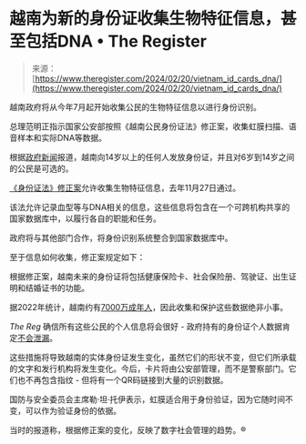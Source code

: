 <!--yml

类别：未分类

日期：2024-05-27 15:01:42

-->

# 越南为新的身份证收集生物特征信息，甚至包括DNA • The Register

> 来源：[https://www.theregister.com/2024/02/20/vietnam_id_cards_dna/](https://www.theregister.com/2024/02/20/vietnam_id_cards_dna/)

越南政府将从今年7月起开始收集公民的生物特征信息以进行身份识别。

总理范明正指示国家公安部按照《越南公民身份证法》修正案，收集虹膜扫描、语音样本和实际DNA等数据。

根据[政府新闻](https://en.baochinhphu.vn/viet-nam-to-collect-biometric-information-for-identification-from-july-111240219111759363.htm)报道，越南向14岁以上的任何人发放身份证，并且对6岁到14岁之间的公民是可选的。

[《身份证法》修正案](https://lawnet.vn/vb/Luat-Can-cuoc-26-2023-QH15-86DE6.html)允许收集生物特征信息，去年11月27日通过。

该法允许记录血型等与DNA相关的信息，这些信息将包含在一个可跨机构共享的国家数据库中，以履行各自的职能和任务。

政府将与其他部门合作，将身份识别系统整合到国家数据库中。

至于信息如何收集，修正案规定如下：

根据修正案，越南未来的身份证将包括健康保险卡、社会保险册、驾驶证、出生证明和结婚证书的功能。

据2022年统计，越南约有[7000万成年人](https://www.statista.com/statistics/667805/number-of-adults-in-vietnam/)，因此收集和保护这些数据绝非小事。

*The Reg* 确信所有这些公民的个人信息将会很好 - 政府持有的身份证个人数据肯定[不会泄漏](https://www..heregister.com/2023/08/17/japanese_minister_offers_up_salary/)。

这些措施将导致越南的实体身份证发生变化，虽然它们的形状不变，但它们所承载的文字和发行机构将发生变化。今后，卡片将由公安部管理，而不是警察部门。它们也不再包含指纹 - 但将有一个QR码链接到大量的识别数据。

国防与安全委员会主席勒·坦·托伊表示，虹膜适合用于身份验证，因为它随时间不变，可以作为验证身份的依据。

当时的报道称，根据修正案的变化，反映了数字社会管理的趋势。®
